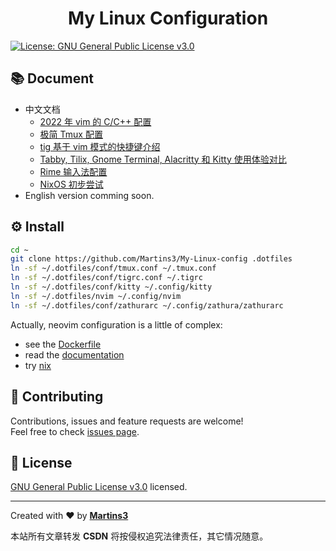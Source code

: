 <h1 align="center">My Linux Configuration</h1>
<p>
  <a href="https://www.gnu.org/licenses/gpl-3.0.en.html" target="_blank">
    <img alt="License: GNU General Public License v3.0" src="https://img.shields.io/badge/License-GNU General Public License v3.0-yellow.svg" />
  </a>
</p>

## 📚 Document

* 中文文档
  * [2022 年 vim 的 C/C++ 配置](./docs/nvim.md)
  * [极简 Tmux 配置](./docs/tmux.md)
  * [tig 基于 vim 模式的快捷键介绍](./docs/tig.md)
  * [Tabby, Tilix, Gnome Terminal, Alacritty 和 Kitty 使用体验对比](./docs/terminals.md)
  * [Rime 输入法配置](./docs/rime.md)
  * [NixOS 初步尝试](./docs/nix.md)
* English version comming soon.

## ⚙ Install

```sh
cd ~
git clone https://github.com/Martins3/My-Linux-config .dotfiles
ln -sf ~/.dotfiles/conf/tmux.conf ~/.tmux.conf
ln -sf ~/.dotfiles/conf/tigrc.conf ~/.tigrc
ln -sf ~/.dotfiles/conf/kitty ~/.config/kitty
ln -sf ~/.dotfiles/nvim ~/.config/nvim
ln -sf ~/.dotfiles/conf/zathurarc ~/.config/zathura/zathurarc
```

<!-- ln -sf ~/.dotfiles/conf/alacritty.yml ~/.alacritty.yml -->

Actually, neovim configuration is a little of complex:
  - see the [Dockerfile](https://github.com/Martins3/My-Linux-Config/blob/master/scripts/ubuntu/Dockerfile)
  - read the [documentation](./docs/nvim.md)
  - try [nix](./docs/nix.md)

## 🤝 Contributing

Contributions, issues and feature requests are welcome!<br />Feel free to check [issues page](https://github.com/Martins3/My-Linux-config/issues).

## 📝 License

[GNU General Public License v3.0](https://www.gnu.org/licenses/gpl-3.0.en.html) licensed.

***
Created with ❤️ by [**Martins3**](https://martins3.github.io/)

<script src="https://giscus.app/client.js"
        data-repo="Martins3/My-Linux-Config"
        data-repo-id="MDEwOlJlcG9zaXRvcnkyMTUwMDkyMDU="
        data-category="General"
        data-category-id="MDE4OkRpc2N1c3Npb25DYXRlZ29yeTMyODc0NjA5"
        data-mapping="pathname"
        data-reactions-enabled="1"
        data-emit-metadata="0"
        data-input-position="bottom"
        data-theme="light"
        data-lang="en"
        crossorigin="anonymous"
        async>
</script>

本站所有文章转发 **CSDN** 将按侵权追究法律责任，其它情况随意。
